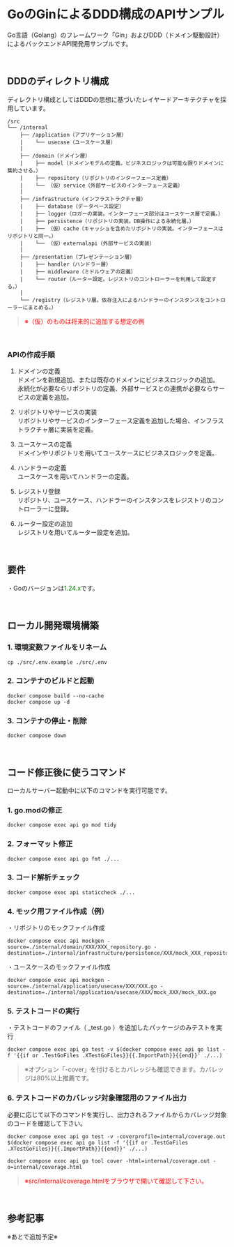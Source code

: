 # GoのGinによるDDD構成のAPIサンプル
Go言語（Golang）のフレームワーク「Gin」およびDDD（ドメイン駆動設計）によるバックエンドAPI開発用サンプルです。  
  
<br />
  
## DDDのディレクトリ構成　　
ディレクトリ構成としてはDDDの思想に基づいたレイヤードアーキテクチャを採用しています。  
  
```
/src
└── /internal
    ├── /application（アプリケーション層）
    |    └── usecase（ユースケース層）
    |
    ├── /domain（ドメイン層）
    |    ├── model（ドメインモデルの定義。ビジネスロジックは可能な限りドメインに集約させる。）
    |    ├── repository（リポジトリのインターフェース定義）
    |    └── （仮）service（外部サービスのインターフェース定義）
    |
    ├── /infrastructure（インフラストラクチャ層）
    |    ├── database（データベース設定）
    |    ├── logger（ロガーの実装。インターフェース部分はユースケース層で定義。）
    |    ├── persistence（リポジトリの実装。DB操作による永続化層。）
    |    ├── （仮）cache（キャッシュを含めたリポジトリの実装。インターフェースはリポジトリと同一。）
    |    └── （仮）externalapi（外部サービスの実装）
    |
    ├── /presentation（プレゼンテーション層）
    |    ├── handler（ハンドラー層）
    |    ├── middleware（ミドルウェアの定義）
    |    └── router（ルーター設定。レジストリのコントローラーを利用して設定する。）
    |
    └── /registry（レジストリ層。依存注入によるハンドラーのインスタンスをコントローラーにまとめる。）
```
> <span style="color:red">※（仮）のものは将来的に追加する想定の例</span>  
  
</br>
  
### APIの作成手順  
  1. ドメインの定義  
    ドメインを新規追加、または既存のドメインにビジネスロジックの追加。  
    永続化が必要ならリポジトリの定義、外部サービスとの連携が必要ならサービスの定義を追加。 
  
  2. リポジトリやサービスの実装  
    リポジトリやサービスのインターフェース定義を追加した場合、インフラストラクチャ層に実装を定義。  
  
  3. ユースケースの定義  
    ドメインやリポジトリを用いてユースケースにビジネスロジックを定義。
  
  4. ハンドラーの定義  
    ユースケースを用いてハンドラーの定義。  
  
  5. レジストリ登録  
    リポジトリ、ユースケース、ハンドラーのインスタンスをレジストリのコントローラーに登録。  
  
  6. ルーター設定の追加  
    レジストリを用いてルーター設定を追加。
  
<br />
  
## 要件
・Goのバージョンは<span style="color:green">1.24.x</span>です。  
  
<br />
  
## ローカル開発環境構築
### 1. 環境変数ファイルをリネーム
```
cp ./src/.env.example ./src/.env
```  
  
### 2. コンテナのビルドと起動
```
docker compose build --no-cache
docker compose up -d
```  
  
### 3. コンテナの停止・削除
```
docker compose down
```  
  
<br />
  
## コード修正後に使うコマンド
ローカルサーバー起動中に以下のコマンドを実行可能です。  
  
### 1. go.modの修正
```
docker compose exec api go mod tidy
```  
  
### 2. フォーマット修正
```
docker compose exec api go fmt ./...
```  
  
### 3. コード解析チェック
```
docker compose exec api staticcheck ./...
```  
  
### 4. モック用ファイル作成（例）  
・リポジトリのモックファイル作成
```
docker compose exec api mockgen -source=./internal/domain/XXX/XXX_repository.go -destination=./internal/infrastructure/persistence/XXX/mock_XXX_repository/mock_XXX_repository.go
```  
  
・ユースケースのモックファイル作成  
```
docker compose exec api mockgen -source=./internal/application/usecase/XXX/XXX.go -destination=./internal/application/usecase/XXX/mock_XXX/mock_XXX.go
```
  
### 5. テストコードの実行
・テストコードのファイル（ _test.go ）を追加したパッケージのみテストを実行
```
docker compose exec api go test -v $(docker compose exec api go list -f '{{if or .TestGoFiles .XTestGoFiles}}{{.ImportPath}}{{end}}' ./...)
```  
> ※オプション「-cover」を付けるとカバレッジも確認できます。カバレッジは80%以上推薦です。  
  
### 6. テストコードのカバレッジ対象確認用のファイル出力
必要に応じて以下のコマンドを実行し、出力されるファイルからカバレッジ対象のコードを確認して下さい。  
```
docker compose exec api go test -v -coverprofile=internal/coverage.out $(docker compose exec api go list -f '{{if or .TestGoFiles .XTestGoFiles}}{{.ImportPath}}{{end}}' ./...)

docker compose exec api go tool cover -html=internal/coverage.out -o=internal/coverage.html
```  
> <span style="color:red">※src/internal/coverage.htmlをブラウザで開いて確認して下さい。</span>  
  
<br />
  
## 参考記事  
※あとで追加予定※
[]()  
  
